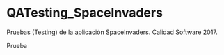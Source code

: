 # QATesting_SpaceInvaders

Pruebas (Testing) de la aplicación SpaceInvaders.
Calidad Software 2017.

Prueba